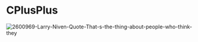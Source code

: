 # CPlusPlus
![2600969-Larry-Niven-Quote-That-s-the-thing-about-people-who-think-they](https://user-images.githubusercontent.com/42781916/83528196-1aab7180-a4e9-11ea-93f0-1070b39a7162.jpg)
